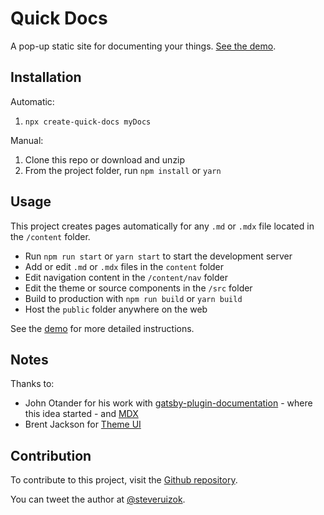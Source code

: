 # Quick Docs

A pop-up static site for documenting your things.
[See the demo](https://quick-docs.netlify.com/).

## Installation

Automatic:

1. `npx create-quick-docs myDocs`

Manual:

1. Clone this repo or download and unzip
2. From the project folder, run `npm install` or `yarn`

## Usage

This project creates pages automatically for any `.md` or `.mdx` file located in
the `/content` folder.

- Run `npm run start` or `yarn start` to start the development server
- Add or edit `.md` or `.mdx` files in the `content` folder
- Edit navigation content in the `/content/nav` folder
- Edit the theme or source components in the `/src` folder
- Build to production with `npm run build` or `yarn build`
- Host the `public` folder anywhere on the web

See the [demo](https://quick-docs.netlify.com/) for more detailed instructions.

## Notes

Thanks to:

- John Otander for his work with
  [gatsby-plugin-documentation](https://github.com/johno/gatsby-theme-documentation) -
  where this idea started - and [MDX](https://github.com/mdx-js/mdx)
- Brent Jackson for [Theme UI](https://github.com/system-ui/theme-ui)

## Contribution

To contribute to this project, visit the
[Github repository](https://github.com/steveruizok/quick-docs).

You can tweet the author at [@steveruizok](http://twitter.com/steveruizok).
